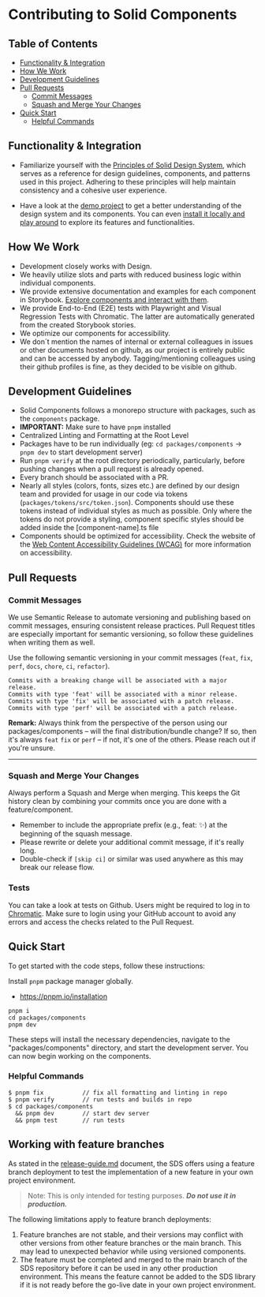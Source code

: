 # Contributing to Solid Components

## Table of Contents

- [Functionality & Integration](#functionality--integration)
- [How We Work](#how-we-work)
- [Development Guidelines](#development-guidelines)
- [Pull Requests](#pull-requests)
  - [Commit Messages](#commit-messages)
  - [Squash and Merge Your Changes](#squash-and-merge-your-changes)
- [Quick Start](#quick-start)
  - [Helpful Commands](#helpful-commands)

## Functionality & Integration

- Familiarize yourself with the [Principles of Solid Design System](https://solid-design-system.fe.union-investment.de/x.x.x/storybook/), which serves as a reference for design guidelines, components, and patterns used in this project. Adhering to these principles will help maintain consistency and a cohesive user experience.

- Have a look at the [demo project](https://solid-design-system.github.io/solid-design-system-demo/) to get a better understanding of the design system and its components. You can even [install it locally and play around](https://github.com/solid-design-system/solid-design-system-demo) to explore its features and functionalities.

## How We Work

- Development closely works with Design.
- We heavily utilize slots and parts with reduced business logic within individual components.
- We provide extensive documentation and examples for each component in Storybook. [Explore components and interact with them](https://solid-design-system.fe.union-investment.de/x.x.x/storybook/).
- We provide End-to-End (E2E) tests with Playwright and Visual Regression Tests with Chromatic. The latter are automatically generated from the created Storybook stories.
- We optimize our components for accessibility.
- We don´t mention the names of internal or external colleagues in issues or other documents hosted on github, as our project is entirely public and can be accessed by anybody. Tagging/mentioning colleagues using their github profiles is fine, as they decided to be visible on github.

## Development Guidelines

- Solid Components follows a monorepo structure with packages, such as the `components` package.
- **IMPORTANT:** Make sure to have `pnpm` installed
- Centralized Linting and Formatting at the Root Level
- Packages have to be run individually (eg: `cd packages/components` → `pnpm dev` to start development server)
- Run `pnpm verify` at the root directory periodically, particularly, before pushing changes when a pull request is already opened.
- Every branch should be associated with a PR.
- Nearly all styles (colors, fonts, sizes etc.) are defined by our design team and provided for usage in our code via tokens (`packages/tokens/src/token.json`).
  Components should use these tokens instead of individual styles as much as possible. Only where the tokens do not provide a styling, component specific styles should be added inside the [component-name].ts file
- Components should be optimized for accessibility. Check the website of the [Web Content Accessibility Guidelines (WCAG)](https://www.w3.org/WAI/standards-guidelines/wcag/) for more information on accessibility.

## Pull Requests

### Commit Messages

We use Semantic Release to automate versioning and publishing based on commit messages, ensuring consistent release practices. Pull Request titles are especially important for semantic versioning, so follow these guidelines when writing them as well.

Use the following semantic versioning in your commit messages (`feat`, `fix`, `perf`, `docs`, `chore`, `ci`, `refactor`).

```
Commits with a breaking change will be associated with a major release.
Commits with type 'feat' will be associated with a minor release.
Commits with type 'fix' will be associated with a patch release.
Commits with type 'perf' will be associated with a patch release.
```

**Remark:** Always think from the perspective of the person using our packages/components – will the final distribution/bundle change? If so, then it's always `feat` `fix` or `perf` – if not, it's one of the others. Please reach out if you're unsure.

---

### Squash and Merge Your Changes

Always perform a Squash and Merge when merging. This keeps the Git history clean by combining your commits once you are done with a feature/component.

- Remember to include the appropriate prefix (e.g., feat: ✨) at the beginning of the squash message.
- Please rewrite or delete your additional commit message, if it's really long.
- Double-check if `[skip ci]` or similar was used anywhere as this may break our release flow.

### Tests

You can take a look at tests on Github. Users might be required to log in to [Chromatic](https://www.chromatic.com/). Make sure to login using your GitHub account to avoid any errors and access the checks related to the Pull Request.

## Quick Start

To get started with the code steps, follow these instructions:

Install `pnpm` package manager globally.

- https://pnpm.io/installation

```
pnpm i
cd packages/components
pnpm dev
```

These steps will install the necessary dependencies, navigate to the "packages/components" directory, and start the development server. You can now begin working on the components.

### Helpful Commands

```
$ pnpm fix           // fix all formatting and linting in repo
$ pnpm verify        // run tests and builds in repo
$ cd packages/components
  && pnpm dev        // start dev server
  && pnpm test       // run tests
```

## Working with feature branches

As stated in the [release-guide.md](./packages/components/docs/release-guide.md#feature-branch-release) document, the SDS offers using a feature branch deployment to test the implementation of a new feature in your own project environment.

> Note: This is only intended for testing purposes. **_Do not use it in production._**

The following limitations apply to feature branch deployments:

1. Feature branches are not stable, and their versions may conflict with other versions from other feature branches or the main branch. This may lead to unexpected behavior while using versioned components.
2. The feature must be completed and merged to the main branch of the SDS repository before it can be used in any other production environment. This means the feature cannot be added to the SDS library if it is not ready before the go-live date in your own project environment.
